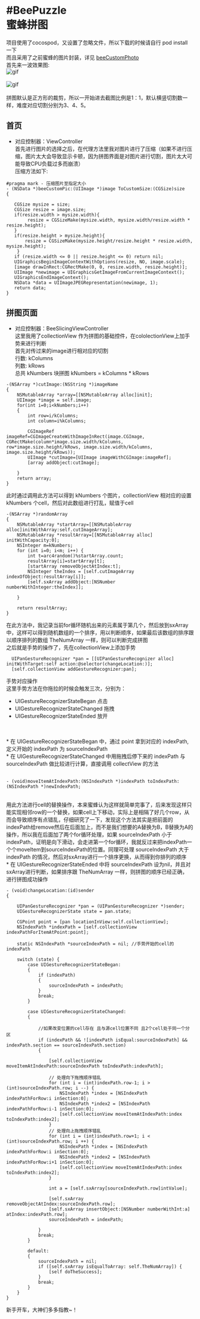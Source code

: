 #BeePuzzle<br>
蜜蜂拼图
====

项目使用了cocospod，又设置了忽略文件，所以下载的时候请自行 pod install 一下 <br>
而且采用了之前蜜蜂的图片封装，详见 [beeCustomPhoto](https://github.com/iOSJYF/beeCustomPhoto)   <br>
首先来一波效果图: <br>
![gif](https://github.com/iOSJYF/BeePuzzle/raw/master/xiaoguo.gif)   <br>    
![gif](https://github.com/iOSJYF/BeePuzzle/raw/master/xiaoguo2.gif)  <br>
<br>
拼图默认是正方形的裁剪，所以一开始进去截图比例是1：1，默认横竖切割数一样，难度对应切割分别为3、4、5。<br>




首页
------

* 对应控制器：ViewController <br>
首先进行图片的选择之后，在代理方法里我对图片进行了压缩（如果不进行压缩，图片太大会导致显示卡顿，因为拼图界面是对图片进行切割，图片太大可能导致CPU负载过多而崩溃）<br>
压缩方法如下:<br>
```object-c
#pragma mark - 压缩图片至指定大小
- (NSData *)beeCustomPic:(UIImage *)image ToCustomSize:(CGSize)size
{

   CGSize mysize = size;
   CGSize resize = image.size;
   if(resize.width > mysize.width){
        resize = CGSizeMake(mysize.width, mysize.width/resize.width * resize.height);
   }
   if(resize.height > mysize.height){
       resize = CGSizeMake(mysize.height/resize.height * resize.width, mysize.height);
    }
   if (resize.width <= 0 || resize.height <= 0) return nil;
   UIGraphicsBeginImageContextWithOptions(resize, NO, image.scale);
   [image drawInRect:CGRectMake(0, 0, resize.width, resize.height)];
   UIImage *newimage = UIGraphicsGetImageFromCurrentImageContext();
   UIGraphicsEndImageContext();
   NSData *data = UIImageJPEGRepresentation(newimage, 1);
   return data;
}
```
拼图页面
------
* 对应控制器：BeeSlicingViewController <br>
这里我用了collectionView 作为拼图的基础控件，在cololectionView上加手势来进行判断 <br>
首先对传过来的image进行相对应的切割 <br>
行数: kColumns <br>
列数: kRows <br>
总共 kNumbers 块拼图  kNumbers = kColumns * kRows <br>
```object-c
-(NSArray *)cutImage:(NSString *)imageName
{
    NSMutableArray *array=[[NSMutableArray alloc]init];
    UIImage *image = self.image;
    for(int i=0;i<kNumbers;i++)
    {
        int row=i/kColumns;
        int column=i%kColumns;
        
        CGImageRef imageRef=CGImageCreateWithImageInRect(image.CGImage, CGRectMake(column*image.size.width/kColumns, row*image.size.height/kRows, image.size.width/kColumns, image.size.height/kRows));
        UIImage *cutImage=[UIImage imageWithCGImage:imageRef];
        [array addObject:cutImage];
        
    }
    return array;
}
```
此时通过调用此方法可以得到 kNumbers 个图片，collectionView 相对应的设置 kNumbers 个cell，然后对此数组进行打乱，赋值于cell <br>
```object-c
-(NSArray *)randomArray
{
    NSMutableArray *startArray=[[NSMutableArray alloc]initWithArray:self.cutImageArray];
    NSMutableArray *resultArray=[[NSMutableArray alloc] initWithCapacity:0];
    NSInteger m=kNumbers;
    for (int i=0; i<m; i++) {
        int t=arc4random()%startArray.count;
        resultArray[i]=startArray[t];
        [startArray removeObjectAtIndex:t];
        NSInteger theIndex = [self.cutImageArray indexOfObject:resultArray[i]];
        [self.sxArray addObject:[NSNumber numberWithInteger:theIndex]];
        
    }
        
    return resultArray;
}
```
在此方法中，我记录当前for循环随机出来的元素属于第几个，然后放到sxArray中，这样可以得到随机数组的一个排序，用以判断顺序，如果最后该数组的排序跟以顺序排列的数组 TheNumArray 一样，则可以判断完成拼图 <br>
之后就是手势的操作了，先在collectionView上添加手势 <br>
```object-c
  UIPanGestureRecognizer *pan = [[UIPanGestureRecognizer alloc] initWithTarget:self action:@selector(changeLocation:)];
  [self.collectionView addGestureRecognizer:pan];
```
手势对应操作 <br>
这里手势方法在你拖拉的时候会触发三次，分别为：
* UIGestureRecognizerStateBegan     点击
* UIGestureRecognizerStateChanged   拖拽
* UIGestureRecognizerStateEnded     放开
<br>
<br>
* 在 UIGestureRecognizerStateBegan 中，通过 point 拿到对应的 indexPath,定义开始的 indexPath 为 sourceIndexPath <br>
* 在 UIGestureRecognizerStateChanged 中用拖拽后停下来的 indexPath 与 sourceIndexPath 做比较进行计算，直接调用 collectView 的方法 <br>
<br>

```object-c
- (void)moveItemAtIndexPath:(NSIndexPath *)indexPath toIndexPath:(NSIndexPath *)newIndexPath;
```

<br>
用此方法进行cell的替换操作，本来蜜蜂认为这样就简单完事了，后来发现这样只能实现相邻row的一个替换，如果cell上下移动，实际上是相隔了好几个row，从而会导致顺序有点错乱，仔细研究了一下，发现这个方法其实是把前面的indexPath给remove然后在后面加上，而不是我们想要的A替换为B，B替换为A的操作，所以我在后面加了两个for循环处理，如果 sourceIndexPath 小于 indexPath，证明是向下滑动，会走进第一个for循环，我就反过来把indexPath一个个moveItem到sourceIndexPath的位置。同理可处理 sourceIndexPath 大于 indexPath 的情况，然后对sxArray进行一个排序更换，从而得到你排列的顺序 <br>
* 在 UIGestureRecognizerStateEnded 中将 sourceIndexPath 设为nil，并且对sxArray进行判断，如果排序跟 TheNumArray 一样，则拼图的顺序已经正确，
进行拼图成功操作


```object-c
- (void)changeLocation:(id)sender
{
    
    UIPanGestureRecognizer *pan = (UIPanGestureRecognizer *)sender;
    UIGestureRecognizerState state = pan.state;
    
    CGPoint point = [pan locationInView:self.collectionView];
    NSIndexPath *indexPath = [self.collectionView indexPathForItemAtPoint:point];
    
    static NSIndexPath *sourceIndexPath = nil; //手势开始的cell的indexPath
    
    switch (state) {
        case UIGestureRecognizerStateBegan:
        {
            if (indexPath)
            {
                sourceIndexPath = indexPath;
            }
            break;
        }
            
        case UIGestureRecognizerStateChanged:
        {
            
            //如果改变位置的cell存在 且与源cell位置不同 且2个cell处于同一个分区
            if (indexPath && ![indexPath isEqual:sourceIndexPath] && indexPath.section == sourceIndexPath.section)
            {
                
                [self.collectionView moveItemAtIndexPath:sourceIndexPath toIndexPath:indexPath];
                
                // 处理向下拖拽顺序错乱
                for (int i = (int)indexPath.row-1; i > (int)sourceIndexPath.row; i --) {
                    NSIndexPath *index = [NSIndexPath indexPathForRow:i inSection:0];
                    NSIndexPath *index2 = [NSIndexPath indexPathForRow:i-1 inSection:0];
                    [self.collectionView moveItemAtIndexPath:index toIndexPath:index2];
                }
                // 处理向上拖拽顺序错乱
                for (int i = (int)indexPath.row+1; i < (int)sourceIndexPath.row; i ++) {
                    NSIndexPath *index = [NSIndexPath indexPathForRow:i inSection:0];
                    NSIndexPath *index2 = [NSIndexPath indexPathForRow:i+1 inSection:0];
                    [self.collectionView moveItemAtIndexPath:index toIndexPath:index2];
                }

                int a = [self.sxArray[sourceIndexPath.row]intValue];
                
                [self.sxArray removeObjectAtIndex:sourceIndexPath.row];
                [self.sxArray insertObject:[NSNumber numberWithInt:a] atIndex:indexPath.row];
                sourceIndexPath = indexPath;

            }
            break;
        }
            
        default:
        {
            sourceIndexPath = nil;
            if ([self.sxArray isEqualToArray: self.TheNumArray]) {
                [self doTheSuccess];
            }
            break;
        }
    }
}

```

新手开车，大神们多多指教~！




